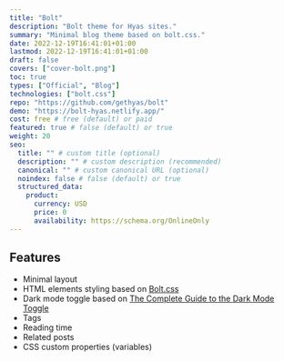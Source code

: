 ```yaml
---
title: "Bolt"
description: "Bolt theme for Hyas sites."
summary: "Minimal blog theme based on bolt.css."
date: 2022-12-19T16:41:01+01:00
lastmod: 2022-12-19T16:41:01+01:00
draft: false
covers: ["cover-bolt.png"]
toc: true
types: ["Official", "Blog"]
technologies: ["bolt.css"]
repo: "https://github.com/gethyas/bolt"
demo: "https://bolt-hyas.netlify.app/"
cost: free # free (default) or paid
featured: true # false (default) or true
weight: 20
seo:
  title: "" # custom title (optional)
  description: "" # custom description (recommended)
  canonical: "" # custom canonical URL (optional)
  noindex: false # false (default) or true
  structured_data:
    product:
      currency: USD
      price: 0
      availability: https://schema.org/OnlineOnly
---
```


## Features

- Minimal layout
- HTML elements styling based on [Bolt.css](https://boltcss.com/)
- Dark mode toggle based on [The Complete Guide to the Dark Mode Toggle](https://ryanfeigenbaum.com/dark-mode/)
- Tags
- Reading time
- Related posts
- CSS custom properties (variables)
